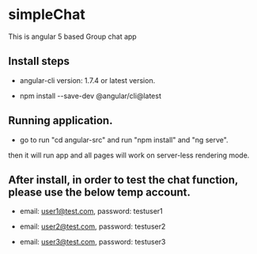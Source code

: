 # simpleChat
This is angular 5 based  Group chat app

## Install steps

- angular-cli version: 1.7.4 or latest version.

- npm install --save-dev @angular/cli@latest

## Running application.

- go to  run  "cd angular-src" and run "npm install" and "ng serve".


then it will run app and all pages will work on server-less rendering mode.

## After install, in order to test the chat function, please use the below temp account.

- email: user1@test.com, password: testuser1

- email: user2@test.com, password: testuser2

- email: user3@test.com, password: testuser3

[Demo]: https://chat-525a9.firebaseapp.com
